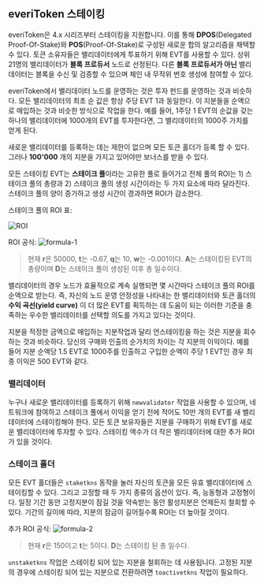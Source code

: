 ## everiToken 스테이킹

everiToken은 4.x 시리즈부터 스테이킹을 지원합니다. 이를 통해 **DPOS**(Delegated Proof-Of-Stake)와 **POS**(Proof-Of-Stake)로 구성된 새로운 합의 알고리즘을 채택할 수 있다. 토큰 소유자들은 밸리데이터에게 투표하기 위해 EVT를 사용할 수 있다. 상위 21명의 밸리데이터가 **블록 프로듀서** 노드로 선정된다. 다른 **블록 프로듀서가 아닌** 밸리데이터는 블록을 수신 및 검증할 수 있으며 체인 내 무작위 번호 생성에 참여할 수 있다.

everiToken에서 밸리데이터 노드를 운영하는 것은 투자 펀드를 운영하는 것과 비슷하다. 모든 밸리데이터의 최초 순 값은 항상 주당 EVT 1과 동일한다. 이 지분들을 순액으로 매입하는 것과 비슷한 방식으로 작업을 한다. 예를 들어, 1주당 1 EVT의 순값을 갖는 하나의 밸리데이터에 1000개의 EVT를 투자한다면, 그 밸리데이터의 1000주 가치를 얻게 된다.

새로운 밸리데이터를 등록하는 데는 제한이 없으며 모든 토큰 홀더가 등록 할 수 있다. 그러나 __100'000__ 개의 지분을 가지고 있어야만 보너스를 받을 수 있다.

모든 스테이킹 EVT는 **스테이크 풀**이라는 고유한 풀로 들어가고 전체 풀의 ROI는 1) 스테이크 풀의 총량과 2) 스테이크 풀의 생성 시간이라는 두 가지 요소에 따라 달라진다. 스테이크 풀의 양이 증가하고 생성 시간이 경과하면 ROI가 감소한다.

스테이크 풀의 ROI 표:

![ROI](/imgs/developers/ROIs.png)

ROI 공식: ![formula-1](/imgs/developers/staking-formula1.svg)

> 현재 **r**은 50000, **t**는 -0.67, **q**는 10, **w**는 -0.001이다. **A**는 스테이킹된 EVT의 총량이며 **D**는 스테이크 풀이 생성된 이후 총 일수이다.

밸리데이터의 경우 노드가 효율적으로 계속 실행되면 몇 시간마다 스테이크 풀의 ROI를 순액으로 받는다. 즉, 자신의 노드 운영 안정성을 나타내는 한 밸리데이터와 토큰 홀더의 **수익 곡선(yield curve)** 이 더 많은 EVT를 획득하는 데 도움이 되는 이러한 기준을 충족하는 우수한 밸리데이터를 선택할 의도를 가지고 있다는 것이다.

지분을 적정한 금액으로 매입하는 지분작업과 달리 언스테이킹을 하는 것은 지분을 회수하는 것과 비슷하다. 당신의 구매와 인출의 순가치의 차이는 각 지분의 이익이다. 예를 들어 지분 순액당 1.5 EVT로 1000주를 인출하고 구입한 순액이 주당 1 EVT인 경우 최종 이익은 500 EVT와 같다.

### 밸리데이터

누구나 새로운 밸리데이터를 등록하기 위해 `newvalidator` 작업을 사용할 수 있으며, 네트워크에 참여하고 스테이크 풀에서 이익을 얻기 전에 적어도 10만 개의 EVT를 새 밸리데이터에 스테이킹해야 한다. 모든 토큰 보유자들은 지분을 구매하기 위해 EVT를 새로운 밸리데이터에 투자할 수 있다. 스테이킹 액수가 더 작은 밸리데이터에 대한 추가 ROI가 있을 것이다.

### 스테이크 홀더

모든 EVT 홀더들은 `staketkns` 동작을 눌러 자신의 토큰을 모든 유효 밸리데이터에 스테이킹할 수 있다. 그리고 고정할 때 두 가지 종류의 옵션이 있다. 즉, 능동형과 고정형이다. 일정 기간 동안 고정지분이 잠길 것을 약속받는 동안 활성지분은 언제든지 철회할 수 있다. 기간의 길이에 따라, 지분의 잠금이 길어질수록 ROI는 더 높아질 것이다.

추가 ROI 공식: ![formula-2](/imgs/developers/staking-formula2.svg)

> 현재 **r**은 150이고 **t**는 5이다. **D**는 스테이킹 된 총 일수다.

`unstaketkns` 작업은 스테이킹 되어 있는 지분을 철회하는 데 사용됩니다. 고정된 지분의 경우에 스테이킹 되어 있는 지분으로 전환하려면 `toactivetkns` 작업이 필요하다. 

